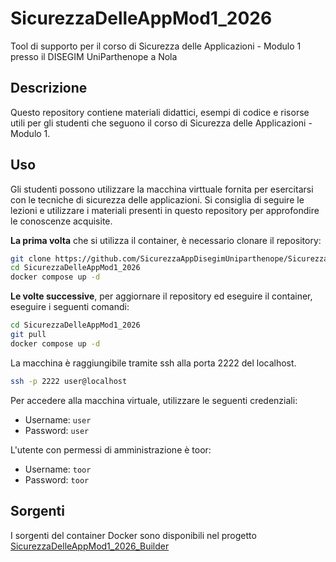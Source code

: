 # SicurezzaDelleAppMod1_2026

Tool di supporto per il corso di Sicurezza delle Applicazioni - Modulo 1 presso il DISEGIM UniParthenope a Nola

## Descrizione

Questo repository contiene materiali didattici, esempi di codice e risorse utili per gli studenti che seguono il corso di Sicurezza delle Applicazioni - Modulo 1.

## Uso

Gli studenti possono utilizzare la macchina virttuale fornita per esercitarsi con le tecniche di sicurezza delle applicazioni. Si consiglia di seguire le lezioni e utilizzare i materiali presenti in questo repository per approfondire le conoscenze acquisite.

**La prima volta** che si utilizza il container, è necessario clonare il repository:

```bash
git clone https://github.com/SicurezzaAppDisegimUniparthenope/SicurezzaDelleAppMod1_2026.git
cd SicurezzaDelleAppMod1_2026
docker compose up -d
```
**Le volte successive**, per aggiornare il repository ed eseguire il container, eseguire i seguenti comandi:

```bash
cd SicurezzaDelleAppMod1_2026
git pull
docker compose up -d
```

La macchina è raggiungibile tramite ssh alla porta 2222 del localhost.

```bash
ssh -p 2222 user@localhost
```

Per accedere alla macchina virtuale, utilizzare le seguenti credenziali:

- Username: `user`
- Password: `user`

L'utente con permessi di amministrazione è toor:

- Username: `toor`
- Password: `toor`

## Sorgenti
I sorgenti del container Docker sono disponibili nel progetto [SicurezzaDelleAppMod1_2026_Builder](https://github.com/SicurezzaAppDisegimUniparthenope/SicurezzaDelleAppMod1_2026)